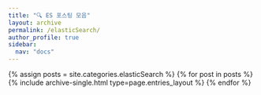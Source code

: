 ```yaml
---
title: "🔍 ES 포스팅 모음"
layout: archive
permalink: /elasticSearch/
author_profile: true
sidebar:
  nav: "docs"
---
```



{% assign posts = site.categories.elasticSearch %}
{% for post in posts %} {% include archive-single.html type=page.entries_layout %} {% endfor %}